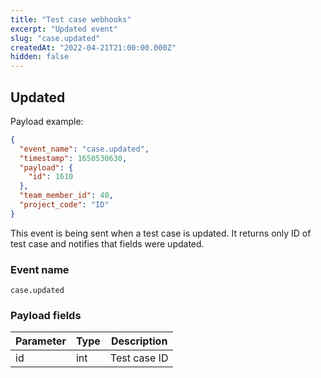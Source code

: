 ```yaml
---
title: "Test case webhooks"
excerpt: "Updated event"
slug: "case.updated"
createdAt: "2022-04-21T21:00:00.000Z"
hidden: false
---
```


## Updated

Payload example:

```json
{
  "event_name": "case.updated",
  "timestamp": 1650530630,
  "payload": {
    "id": 1610
  },
  "team_member_id": 40,
  "project_code": "ID"
}
```

This event is being sent when a test case is updated. It returns only ID of test case and notifies that fields were
updated.

### Event name

`case.updated`

### Payload fields

| Parameter | Type | Description  |
|-----------|------|--------------|
| id        | int  | Test case ID |
